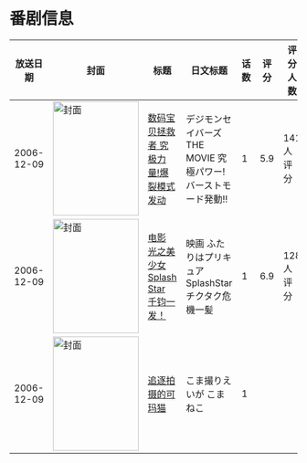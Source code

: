 # 番剧信息

|放送日期|封面|标题|日文标题|话数|评分|评分人数|
|---|---|---|---|---|---|---|
|2006-12-09|<img src="//lain.bgm.tv/pic/cover/c/74/7d/3140_AAVrN.jpg" alt="封面" style="width:150px;height:200px;object-fit:cover;">|[数码宝贝拯救者 究极力量!爆裂模式发动](https://bangumi.tv/subject/3140)|デジモンセイバーズ THE MOVIE 究極パワー! バーストモード発動!!|1|5.9|141人评分|
|2006-12-09|<img src="//lain.bgm.tv/pic/cover/c/9d/ee/4398_9IIJ7.jpg" alt="封面" style="width:150px;height:200px;object-fit:cover;">|[电影 光之美少女 Splash Star 千钧一发！](https://bangumi.tv/subject/4398)|映画 ふたりはプリキュア SplashStar チクタク危機一髪|1|6.9|128人评分|
|2006-12-09|<img src="//lain.bgm.tv/pic/cover/c/db/90/212176_z2BB7.jpg" alt="封面" style="width:150px;height:200px;object-fit:cover;">|[追逐拍摄的可玛猫](https://bangumi.tv/subject/212176)|こま撮りえいが こまねこ|1|||
